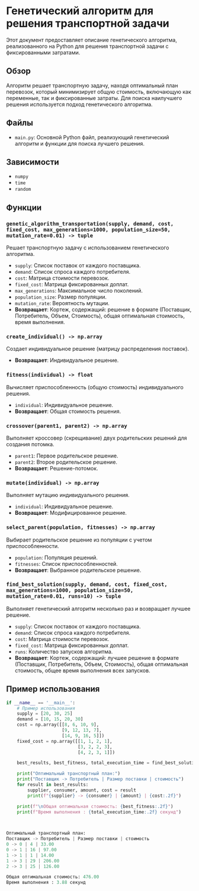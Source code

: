 # Генетический алгоритм для решения транспортной задачи

Этот документ предоставляет описание генетического алгоритма, реализованного на Python для решения транспортной задачи с фиксированными затратами.

## Обзор

Алгоритм решает транспортную задачу, находя оптимальный план перевозок, который минимизирует общую стоимость, включающую как переменные, так и фиксированные затраты. Для поиска наилучшего решения используется подход генетического алгоритма.

## Файлы

- `main.py`: Основной Python файл, реализующий генетический алгоритм и функции для поиска лучшего решения.

## Зависимости

- `numpy`
- `time`
- `random`

## Функции

### `genetic_algorithm_transportation(supply, demand, cost, fixed_cost, max_generations=1000, population_size=50, mutation_rate=0.01) -> tuple`

Решает транспортную задачу с использованием генетического алгоритма.

- `supply`: Список поставок от каждого поставщика.
- `demand`: Список спроса каждого потребителя.
- `cost`: Матрица стоимости перевозок.
- `fixed_cost`: Матрица фиксированных доплат.
- `max_generations`: Максимальное число поколений.
- `population_size`: Размер популяции.
- `mutation_rate`: Вероятность мутации.
- **Возвращает**: Кортеж, содержащий: решение в формате (Поставщик, Потребитель, Объем, Стоимость), общая оптимальная стоимость, время выполнения.

### `create_individual() -> np.array`

Создает индивидуальное решение (матрицу распределения поставок).

- **Возвращает**: Индивидуальное решение.

### `fitness(individual) -> float`

Вычисляет приспособленность (общую стоимость) индивидуального решения.

- `individual`: Индивидуальное решение.
- **Возвращает**: Общая стоимость решения.

### `crossover(parent1, parent2) -> np.array`

Выполняет кроссовер (скрещивание) двух родительских решений для создания потомка.

- `parent1`: Первое родительское решение.
- `parent2`: Второе родительское решение.
- **Возвращает**: Решение-потомок.

### `mutate(individual) -> np.array`

Выполняет мутацию индивидуального решения.

- `individual`: Индивидуальное решение.
- **Возвращает**: Модифицированное решение.

### `select_parent(population, fitnesses) -> np.array`

Выбирает родительское решение из популяции с учетом приспособленности.

- `population`: Популяция решений.
- `fitnesses`: Список приспособленностей.
- **Возвращает**: Выбранное родительское решение.

### `find_best_solution(supply, demand, cost, fixed_cost, max_generations=1000, population_size=50, mutation_rate=0.01, runs=10) -> tuple`

Выполняет генетический алгоритм несколько раз и возвращает лучшее решение.

- `supply`: Список поставок от каждого поставщика.
- `demand`: Список спроса каждого потребителя.
- `cost`: Матрица стоимости перевозок.
- `fixed_cost`: Матрица фиксированных доплат.
- `runs`: Количество запусков алгоритма.
- **Возвращает**: Кортеж, содержащий: лучшее решение в формате (Поставщик, Потребитель, Объем, Стоимость), общая оптимальная стоимость, общее время выполнения всех запусков.

## Пример использования

```python
if __name__ == '__main__':
    # Пример использования
    supply = [20, 30, 25]
    demand = [10, 15, 20, 30]
    cost = np.array([[8, 6, 10, 9],
                     [9, 12, 13, 7],
                     [14, 9, 16, 5]])
    fixed_cost = np.array([[1, 1, 2, 1],
                           [3, 2, 2, 3],
                           [4, 2, 3, 1]])

    best_results, best_fitness, total_execution_time = find_best_solution(supply, demand, cost, fixed_cost, runs=4)

    print("Оптимальный транспортный план:")
    print("Поставщик -> Потребитель | Размер поставки | стоимость")
    for result in best_results:
        supplier, consumer, amount, cost = result
        print(f"{supplier} -> {consumer} | {amount} | {cost:.2f}")

    print(f"\nОбщая оптимальная стоимость: {best_fitness:.2f}")
    print(f"Время выполнения : {total_execution_time:.2f} секунд")
   


Оптимальный транспортный план:
Поставщик -> Потребитель | Размер поставки | стоимость
0 -> 0 | 4 | 33.00
0 -> 1 | 16 | 97.00
1 -> 1 | 1 | 14.00
1 -> 3 | 29 | 206.00
2 -> 3 | 25 | 126.00

Общая оптимальная стоимость: 476.00
Время выполнения : 3.88 секунд

